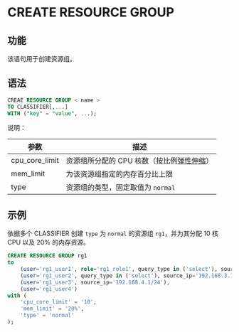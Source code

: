 # CREATE RESOURCE GROUP

## 功能

该语句用于创建资源组。

## 语法

```sql
CREAE RESOURCE GROUP < name > 
TO CLASSIFIER[,...]
WITH ("key" = "value", ...);
```

说明：

|参数|描述|
|----|----|
|cpu_core_limit|资源组所分配的 CPU 核数（按比例[弹性伸缩](../../../administration/Resource_Group.md#基本概念)）|
|mem_limit|为该资源组指定的内存百分比上限|
|type|资源组的类型，固定取值为 `normal`|

## 示例

依据多个 CLASSIFIER 创建 `type` 为 `normal` 的资源组 `rg1`，并为其分配 10 核 CPU 以及 20% 的内存资源。

```sql
CREATE RESOURCE GROUP rg1
to 
    (user='rg1_user1', role='rg1_role1', query_type in ('select'), source_ip='192.168.2.1/24'),
    (user='rg1_user2', query_type in ('select'), source_ip='192.168.3.1/24'),
    (user='rg1_user3', source_ip='192.168.4.1/24'),
    (user='rg1_user4')
with (
    'cpu_core_limit' = '10',
    'mem_limit' = '20%',
    'type' = 'normal'
);
```

